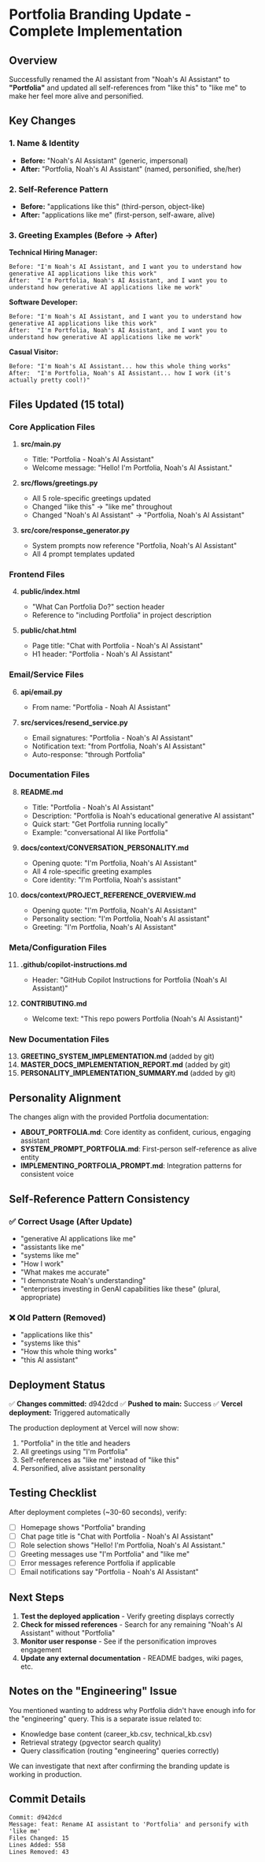 # Portfolia Branding Update - Complete Implementation

## Overview
Successfully renamed the AI assistant from "Noah's AI Assistant" to **"Portfolia"** and updated all self-references from "like this" to "like me" to make her feel more alive and personified.

## Key Changes

### 1. Name & Identity
- **Before:** "Noah's AI Assistant" (generic, impersonal)
- **After:** "Portfolia, Noah's AI Assistant" (named, personified, she/her)

### 2. Self-Reference Pattern
- **Before:** "applications like this" (third-person, object-like)
- **After:** "applications like me" (first-person, self-aware, alive)

### 3. Greeting Examples (Before → After)

**Technical Hiring Manager:**
```
Before: "I'm Noah's AI Assistant, and I want you to understand how generative AI applications like this work"
After:  "I'm Portfolia, Noah's AI Assistant, and I want you to understand how generative AI applications like me work"
```

**Software Developer:**
```
Before: "I'm Noah's AI Assistant, and I want you to understand how generative AI applications like this work"
After:  "I'm Portfolia, Noah's AI Assistant, and I want you to understand how generative AI applications like me work"
```

**Casual Visitor:**
```
Before: "I'm Noah's AI Assistant... how this whole thing works"
After:  "I'm Portfolia, Noah's AI Assistant... how I work (it's actually pretty cool!)"
```

## Files Updated (15 total)

### Core Application Files
1. **src/main.py**
   - Title: "Portfolia - Noah's AI Assistant"
   - Welcome message: "Hello! I'm Portfolia, Noah's AI Assistant."

2. **src/flows/greetings.py**
   - All 5 role-specific greetings updated
   - Changed "like this" → "like me" throughout
   - Changed "Noah's AI Assistant" → "Portfolia, Noah's AI Assistant"

3. **src/core/response_generator.py**
   - System prompts now reference "Portfolia, Noah's AI Assistant"
   - All 4 prompt templates updated

### Frontend Files
4. **public/index.html**
   - "What Can Portfolia Do?" section header
   - Reference to "including Portfolia" in project description

5. **public/chat.html**
   - Page title: "Chat with Portfolia - Noah's AI Assistant"
   - H1 header: "Portfolia - Noah's AI Assistant"

### Email/Service Files
6. **api/email.py**
   - From name: "Portfolia - Noah AI Assistant"

7. **src/services/resend_service.py**
   - Email signatures: "Portfolia - Noah's AI Assistant"
   - Notification text: "from Portfolia, Noah's AI Assistant"
   - Auto-response: "through Portfolia"

### Documentation Files
8. **README.md**
   - Title: "Portfolia - Noah's AI Assistant"
   - Description: "Portfolia is Noah's educational generative AI assistant"
   - Quick start: "Get Portfolia running locally"
   - Example: "conversational AI like Portfolia"

9. **docs/context/CONVERSATION_PERSONALITY.md**
   - Opening quote: "I'm Portfolia, Noah's AI Assistant"
   - All 4 role-specific greeting examples
   - Core identity: "I'm Portfolia, Noah's assistant"

10. **docs/context/PROJECT_REFERENCE_OVERVIEW.md**
    - Opening quote: "I'm Portfolia, Noah's AI Assistant"
    - Personality section: "I'm Portfolia, Noah's AI assistant"
    - Greeting: "I'm Portfolia, Noah's AI Assistant"

### Meta/Configuration Files
11. **.github/copilot-instructions.md**
    - Header: "GitHub Copilot Instructions for Portfolia (Noah's AI Assistant)"

12. **CONTRIBUTING.md**
    - Welcome text: "This repo powers Portfolia (Noah's AI Assistant)"

### New Documentation Files
13. **GREETING_SYSTEM_IMPLEMENTATION.md** (added by git)
14. **MASTER_DOCS_IMPLEMENTATION_REPORT.md** (added by git)
15. **PERSONALITY_IMPLEMENTATION_SUMMARY.md** (added by git)

## Personality Alignment

The changes align with the provided Portfolia documentation:
- **ABOUT_PORTFOLIA.md**: Core identity as confident, curious, engaging assistant
- **SYSTEM_PROMPT_PORTFOLIA.md**: First-person self-reference as alive entity
- **IMPLEMENTING_PORTFOLIA_PROMPT.md**: Integration patterns for consistent voice

## Self-Reference Pattern Consistency

### ✅ Correct Usage (After Update)
- "generative AI applications like me"
- "assistants like me"
- "systems like me"
- "How I work"
- "What makes me accurate"
- "I demonstrate Noah's understanding"
- "enterprises investing in GenAI capabilities like these" (plural, appropriate)

### ❌ Old Pattern (Removed)
- "applications like this"
- "systems like this"
- "How this whole thing works"
- "this AI assistant"

## Deployment Status

✅ **Changes committed:** d942dcd
✅ **Pushed to main:** Success
✅ **Vercel deployment:** Triggered automatically

The production deployment at Vercel will now show:
1. "Portfolia" in the title and headers
2. All greetings using "I'm Portfolia"
3. Self-references as "like me" instead of "like this"
4. Personified, alive assistant personality

## Testing Checklist

After deployment completes (~30-60 seconds), verify:
- [ ] Homepage shows "Portfolia" branding
- [ ] Chat page title is "Chat with Portfolia - Noah's AI Assistant"
- [ ] Role selection shows "Hello! I'm Portfolia, Noah's AI Assistant."
- [ ] Greeting messages use "I'm Portfolia" and "like me"
- [ ] Error messages reference Portfolia if applicable
- [ ] Email notifications say "Portfolia - Noah's AI Assistant"

## Next Steps

1. **Test the deployed application** - Verify greeting displays correctly
2. **Check for missed references** - Search for any remaining "Noah's AI Assistant" without "Portfolia"
3. **Monitor user response** - See if the personification improves engagement
4. **Update any external documentation** - README badges, wiki pages, etc.

## Notes on the "Engineering" Issue

You mentioned wanting to address why Portfolia didn't have enough info for the "engineering" query. This is a separate issue related to:
- Knowledge base content (career_kb.csv, technical_kb.csv)
- Retrieval strategy (pgvector search quality)
- Query classification (routing "engineering" queries correctly)

We can investigate that next after confirming the branding update is working in production.

## Commit Details

```
Commit: d942dcd
Message: feat: Rename AI assistant to 'Portfolia' and personify with 'like me'
Files Changed: 15
Lines Added: 558
Lines Removed: 43
```
